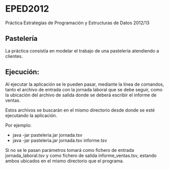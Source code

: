 # EPED2012
Práctica Estrategias de Programación y Estructuras de Datos 2012/13

## Pastelería

La práctica consistía en modelar el trabajo de una pastelería atendiendo a clientes.

## Ejecución:

Al ejecutar la aplicación se le pueden pasar, mediante la línea de comandos, tanto el archivo de entrada con la jornada laboral que se debe seguir, como la ubicación del archivo de salida donde se deberá escribir el informe de ventas.

Estos archivos se buscarán en el mismo directorio desde donde se esté ejecutando la aplicación.

Por ejemplo:
 - java -jar pasteleria.jar jornada.tsv
 - java -jar pasteleria.jar jornada.tsv informe.tsv

Si no se le pasan parámetros tomará como fichero de entrada jornada_laboral.tsv y como fichero de salida informe_ventas.tsv, estando ambos ubicados en el mismo directorio que el programa.
